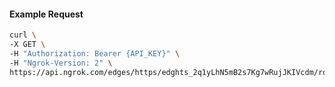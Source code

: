 <!-- Code generated for API Clients. DO NOT EDIT. -->

#### Example Request

```bash
curl \
-X GET \
-H "Authorization: Bearer {API_KEY}" \
-H "Ngrok-Version: 2" \
https://api.ngrok.com/edges/https/edghts_2q1yLhN5mB2s7Kg7wRujJKIVcdm/routes/edghtsrt_2q1yLhy6OwnaF5fUA99MVjRnkEX/websocket_tcp_converter
```
